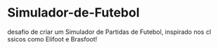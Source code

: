 # Simulador-de-Futebol
desafio de criar um Simulador de Partidas de Futebol, inspirado nos cl ssicos como Elifoot e Brasfoot!
